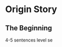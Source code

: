 # Origin Story

## The Beginning


4-5 sentences level se
<!--stackedit_data:
eyJoaXN0b3J5IjpbMTUwODAyNDUyMl19
-->